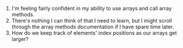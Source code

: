 1. I'm feeling fairly confident in my ability to use arrays and call array methods.
1. There's nothing I can think of that I need to learn, but I might scroll through the array methods documentation if I have spare time later.
1. How do we keep track of elements' index positions as our arrays get larger?
